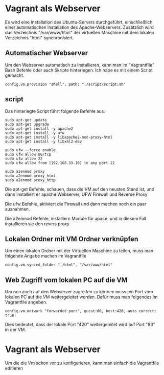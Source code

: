 # Vagrant als Webserver
Es wird eine Installation des Ubuntu-Servers durchgeführt, einschließlich einer automatischen Installation des Apache-Webservers. Zusätzlich wird das Verzeichnis "/var/www/html" der virtuellen Maschine mit dem lokalen Verzeichnis "html" synchronisiert.

## Automatischer Webserver
Um den Webserver automatisch zu installieren, kann man im "Vagrantfile" Bash Befehle oder auch Skripte hinterlegen. Ich habe es mit einem Script gemacht.
```
config.vm.provision "shell", path: "./script/script.sh"

```

## script
Das hinterlegte Script führt folgende Befehle aus.
```
sudo apt-get update
sudo apt-get upgrade
sudo apt-get install -y apache2
sudo apt-get install -y ufw
sudo apt-get install -y libapache2-mod-proxy-html
sudo apt-get install -y libxml2-dev

sudo ufw --force enable
sudo ufw allow 80/tcp
sudo ufw allow 22
sudo ufw allow from [192.168.33.10] to any port 22

sudo a2enmod proxy
sudo a2enmod proxy_html
sudo a2enmod proxy_http

```
Die apt-get Befehle, schauen, dass die VM auf den neusten Stand ist, und dann installiert er apache Webserver, UFW Firewall und Reverse Proxy

Die ufw Befehle, aktiviert die Firewall und dann machen noch ein paar ausnahmen.

Die a2enmod Befehle, installiern Module für apace, und in diesem Fall installieren sie den revers proxy

## Lokalen Ordner mit VM Ordner verknüpfen
Um einen lokalen Ordner mit der Virtuellen Maschine zu teilen, muss man folgende Angabe machen im Vagrantfile
```
config.vm.synced_folder "./html", "/var/www/html"
```

## Web Zugriff vom lokalen PC auf die VM
Um nun auch auf den Webserver zugreifen zu können muss ein Port vom lokalen PC auf die VM weitergeleitet werden. 
Dafür muss man folgendes im Vagrantfile angeben.

```
config.vm.network "forwarded_port", guest:80, host:420, auto_correct: true
```
Dies bedeutet, dass der lokale Port "420" weitergeleitet wird auf Port "80" in der VM.


# Vagrant als Webserver

Um die die Vm schon vor zu konfigurieren, kann man einfach die Vagrantfile editieren